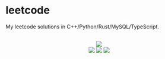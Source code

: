 # leetcode
My leetcode solutions in C++/Python/Rust/MySQL/TypeScript.

<div align="center">
<br/>
<img src="https://img.shields.io/badge/Solved-566/3149%20=%2017%25-blue.svg?style=flat-square" />
<br/>
<img src="https://img.shields.io/badge/Easy-239/793-5CB85D.svg?style=flat-square" />
<img src="https://img.shields.io/badge/Medium-250/1654-F0AE4E.svg?style=flat-square" />
<img src="https://img.shields.io/badge/Hard-77/702-D95450.svg?style=flat-square" />
</div>
